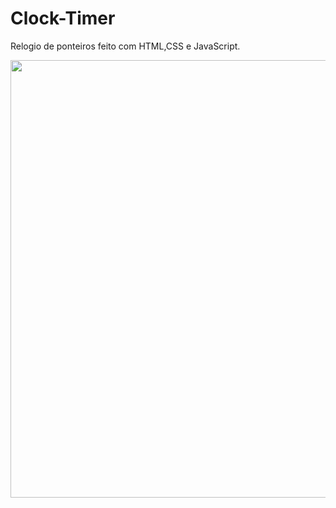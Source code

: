 # Clock-Timer
Relogio de ponteiros feito com HTML,CSS e JavaScript.

<div align="center">
 <img src="https://user-images.githubusercontent.com/112294367/210466785-d36d557d-651c-47cc-9679-7d2fec92a372.png" width="700px"/>
</div>
